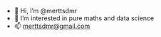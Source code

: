 - 👋 Hi, I’m @merttsdmr
- 👀 I’m interested in pure maths and data science
- 📫 merttsdmr@gmail.com

<!---
merttsdmr/merttsdmr is a ✨ special ✨ repository because its `README.md` (this file) appears on your GitHub profile.
You can click the Preview link to take a look at your changes.
--->
